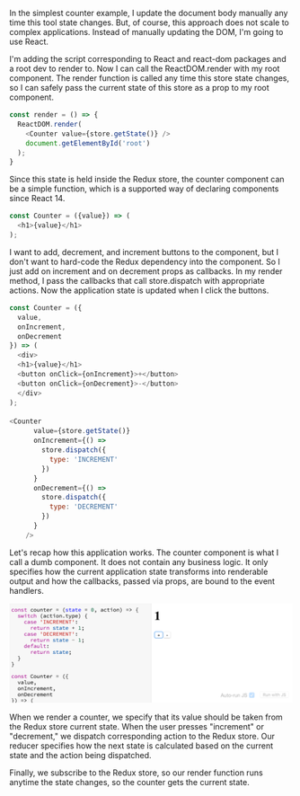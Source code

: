 In the simplest counter example, I update the document body manually any time this tool state changes. But, of course, this approach does not scale to complex applications. Instead of manually updating the DOM, I'm going to use React.

I'm adding the script corresponding to React and react-dom packages and a root dev to render to. Now I can call the ReactDOM.render with my root component. The render function is called any time this store state changes, so I can safely pass the current state of this store as a prop to my root component.

``` javascript
const render = () => {
  ReactDOM.render(
    <Counter value={store.getState()} />
    document.getElementById('root')
  );
}
```

Since this state is held inside the Redux store, the counter component can be a simple function, which is a supported way of declaring components since React 14.

``` javascript
const Counter = ({value}) => (
  <h1>{value}</h1>
);
```

I want to add, decrement, and increment buttons to the component, but I don't want to hard-code the Redux dependency into the component. So I just add on increment and on decrement props as callbacks. In my render method, I pass the callbacks that call store.dispatch with appropriate actions. Now the application state is updated when I click the buttons.

``` javascript
const Counter = ({
  value,
  onIncrement,
  onDecrement
}) => (
  <div>
  <h1>{value}</h1>
  <button onClick={onIncrement}>+</button>
  <button onClick={onDecrement}>-</button>
  </div>
);

<Counter
      value={store.getState()}
      onIncrement={() =>
        store.dispatch({
          type: 'INCREMENT'           
        })            
      }
      onDecrement={() =>
        store.dispatch({
          type: 'DECREMENT'           
        })            
      }
    />
```

Let's recap how this application works. The counter component is what I call a dumb component. It does not contain any business logic. It only specifies how the current application state transforms into renderable output and how the callbacks, passed via props, are bound to the event handlers.

![Counter Example](./Images/CounterExample.png)

When we render a counter, we specify that its value should be taken from the Redux store current state. When the user presses "increment" or "decrement," we dispatch corresponding action to the Redux store. Our reducer specifies how the next state is calculated based on the current state and the action being dispatched.

Finally, we subscribe to the Redux store, so our render function runs anytime the state changes, so the counter gets the current state.
